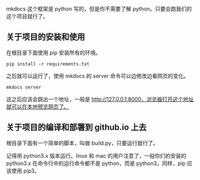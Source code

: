 mkdocs 这个框架是 python 写的，但是你不需要了解 python。只要会跑我们的这个项目就行了。

## 关于项目的安装和使用

在根目录下面使用 pip 安装所有的环境。

```
pip install -r requirements.txt
```

之后就可以运行了，使用 mkdocs 的 server 命令可以边修改边看网页的变化。

```
mkdocs server
```

这之后应该会跳出一个地址，一般是 http://127.0.0.1:8000，浏览器打开这个地址就可以在本地预览网页了。

## 关于项目的编译和部署到 github.io 上去

根目录下面有一个简单的脚本，叫做 build.py，只要运行就行了。

记得用 python3.x 版本运行。linux 和 mac 的用户注意了，一般你们的安装的 python3.x 在命令行中的运行命令都不是 python，而是 python3，同样，pip 应该使用 pip3。
